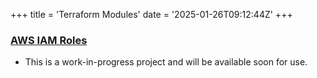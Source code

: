 +++
title = 'Terraform Modules'
date = '2025-01-26T09:12:44Z'
+++

### [AWS IAM Roles](./aws-iam-role)
  * This is a work-in-progress project and will be available soon for use.
